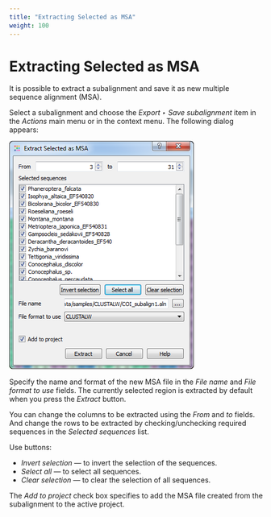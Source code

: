 ```yaml
---
title: "Extracting Selected as MSA"
weight: 100
---
```



# Extracting Selected as MSA

It is possible to extract a subalignment and save it as new multiple sequence alignment (MSA).

Select a subalignment and choose the _Export ‣ Save subalignment_ item in the _Actions_ main menu or in the context menu. The following dialog appears:


![](/images/65929690/65929691.png)

Specify the name and format of the new MSA file in the _File name_ and _File format to use_ fields. The currently selected region is extracted by default when you press the _Extract_ button.

You can change the columns to be extracted using the _From_ and _to_ fields. And change the rows to be extracted by checking/unchecking required sequences in the _Selected sequences_ list.

Use buttons:

*   _Invert selection_ — to invert the selection of the sequences.
*   _Select all_ — to select all sequences.
*   _Clear selection_ — to clear the selection of all sequences.

The _Add to project_ check box specifies to add the MSA file created from the subalignment to the active project.
